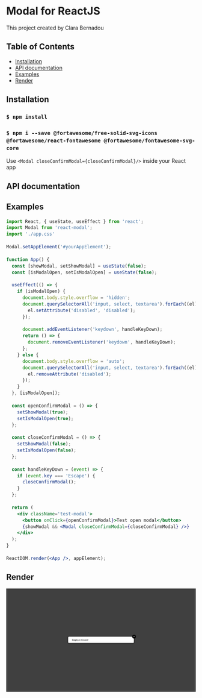 # Modal for ReactJS

This project created by Clara Bernadou

## Table of Contents

* [Installation](#installation)
* [API documentation](#api-documentation)
* [Examples](#examples)
* [Render](#render)

## Installation

### `$ npm install`
### `$ npm i --save @fortawesome/free-solid-svg-icons @fortawesome/react-fontawesome @fortawesome/fontawesome-svg-core`
Use `<Modal closeConfirmModal={closeConfirmModal}/>` inside your React app

## API documentation

## Examples

```jsx
import React, { useState, useEffect } from 'react';
import Modal from 'react-modal';
import './app.css'

Modal.setAppElement('#yourAppElement');

function App() {
  const [showModal, setShowModal] = useState(false);
  const [isModalOpen, setIsModalOpen] = useState(false);

  useEffect(() => {
    if (isModalOpen) {
      document.body.style.overflow = 'hidden';
      document.querySelectorAll('input, select, textarea').forEach((el) => {
        el.setAttribute('disabled', 'disabled');
      });

      document.addEventListener('keydown', handleKeyDown);
      return () => {
        document.removeEventListener('keydown', handleKeyDown);
      };
    } else {
      document.body.style.overflow = 'auto';
      document.querySelectorAll('input, select, textarea').forEach((el) => {
        el.removeAttribute('disabled');
      });
    }
  }, [isModalOpen]);

  const openConfirmModal = () => {
    setShowModal(true);
    setIsModalOpen(true);
  };

  const closeConfirmModal = () => {
    setShowModal(false);
    setIsModalOpen(false);
  };

  const handleKeyDown = (event) => {
    if (event.key === 'Escape') {
      closeConfirmModal();
    }
  };

  return (
    <div className='test-modal'>
      <button onClick={openConfirmModal}>Test open modal</button>
      {showModal && <Modal closeConfirmModal={closeConfirmModal} />}
    </div>
  );
}

ReactDOM.render(<App />, appElement);
```

## Render

![Screenshot](./modal-render.png "Modal Render") 

